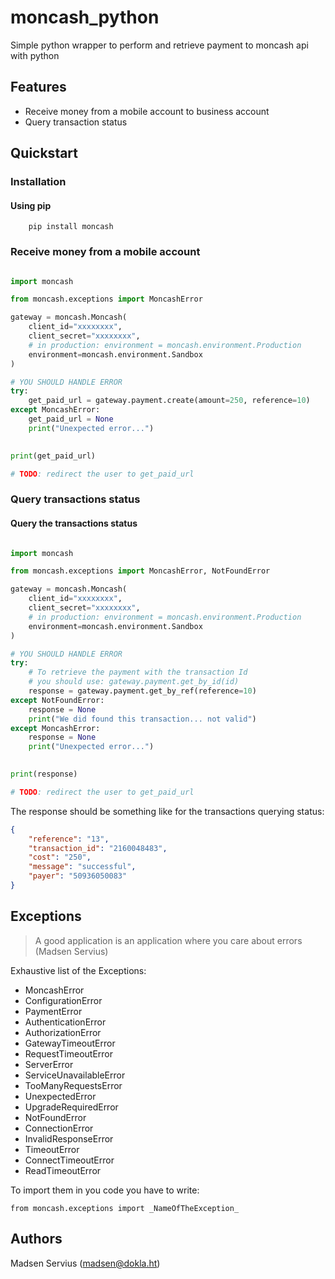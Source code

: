 # moncash_python
Simple python wrapper to perform and retrieve payment to moncash api with python

## Features
* Receive money from a mobile account to business account 
* Query transaction status

## Quickstart 

### Installation

#### Using pip

```
    pip install moncash
```

### Receive money from a mobile account 
```python

import moncash 

from moncash.exceptions import MoncashError

gateway = moncash.Moncash(
    client_id="xxxxxxxx",
    client_secret="xxxxxxxx",
    # in production: environment = moncash.environment.Production
    environment=moncash.environment.Sandbox
)

# YOU SHOULD HANDLE ERROR
try:
    get_paid_url = gateway.payment.create(amount=250, reference=10)
except MoncashError:
    get_paid_url = None
    print("Unexpected error...")
    

print(get_paid_url)

# TODO: redirect the user to get_paid_url
```

### Query transactions status

#### Query the transactions status

```python

import moncash 

from moncash.exceptions import MoncashError, NotFoundError

gateway = moncash.Moncash(
    client_id="xxxxxxxx",
    client_secret="xxxxxxxx",
    # in production: environment = moncash.environment.Production
    environment=moncash.environment.Sandbox
)

# YOU SHOULD HANDLE ERROR
try:
    # To retrieve the payment with the transaction Id 
    # you should use: gateway.payment.get_by_id(id)
    response = gateway.payment.get_by_ref(reference=10)
except NotFoundError:
    response = None
    print("We did found this transaction... not valid")
except MoncashError:
    response = None
    print("Unexpected error...")
    

print(response)

# TODO: redirect the user to get_paid_url
```

The response should be something like for the transactions querying status:

```json
{
    "reference": "13", 
    "transaction_id": "2160048483", 
    "cost": "250", 
    "message": "successful", 
    "payer": "50936050083"
}
```

## Exceptions 

> A good application is an application where you care about errors
> (Madsen Servius)

Exhaustive list of the Exceptions:

* MoncashError 
* ConfigurationError 
* PaymentError
* AuthenticationError 
* AuthorizationError 
* GatewayTimeoutError 
* RequestTimeoutError
* ServerError
* ServiceUnavailableError
* TooManyRequestsError
* UnexpectedError
* UpgradeRequiredError
* NotFoundError
* ConnectionError 
* InvalidResponseError 
* TimeoutError
* ConnectTimeoutError
* ReadTimeoutError

To import them in you code you have to write:

    from moncash.exceptions import _NameOfTheException_


## Authors

Madsen Servius (madsen@dokla.ht)

